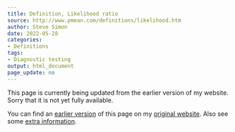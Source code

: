 ```yaml
---
title: Definition, Likelihood ratio
source: http://www.pmean.com/definitions/likelihood.htm
author: Steve Simon
date: 2022-05-28
categories:
- Definitions
tags:
- Diagnostic testing
output: html_document
page_update: no
---
```


This page is currently being updated from the earlier version of my website. Sorry that it is not yet fully available.

<!---More--->


You can find an [earlier version][sim3] of this page on my [original website][sim2]. Also see some [extra information][sim3a].

[sim3]: http://www.pmean.com/definitions/likelihood.htm
[sim2]: http://www.pmean.com/original_site.html
[sim3a]: http://www.pmean.com/definitions/likelihood_extra.htm
